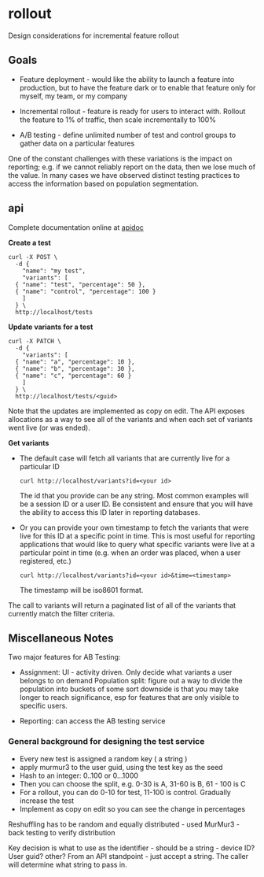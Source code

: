 # rollout

Design considerations for incremental feature rollout

## Goals

  - Feature deployment - would like the ability to launch a feature into production, but to have the feature dark or to enable that feature only for myself, my team, or my company

  - Incremental rollout - feature is ready for users to interact with. Rollout the feature to 1% of traffic, then scale incrementally to 100%

  - A/B testing - define unlimited number of test and control groups to gather data on a particular features

One of the constant challenges with these variations is the impact on reporting; e.g. if we cannot reliably report on the data, then we lose much of the value. In many cases we have observed distinct testing practices to access the information based on population segmentation.

## api

Complete documentation online at [apidoc](http://www.apidoc.me/bryzek/rollout/latest)

**Create a test**

    curl -X POST \
      -d {
        "name": "my test",
        "variants": [
	  { "name": "test", "percentage": 50 },
	  { "name": "control", "percentage": 100 }
        ]
      } \
      http://localhost/tests

**Update variants for a test**

    curl -X PATCH \
      -d {
        "variants": [
	  { "name": "a", "percentage": 10 },
	  { "name": "b", "percentage": 30 },
	  { "name": "c", "percentage": 60 }
        ]
      } \
      http://localhost/tests/<guid>

Note that the updates are implemented as copy on edit. The API exposes allocations as a way to see all of the variants and when each set of variants went live (or was ended).

**Get variants**

  - The default case will fetch all variants that are currently live for a particular ID
 
        curl http://localhost/variants?id=<your id>

    The id that you provide can be any string. Most common examples will be a session ID or a user ID. Be consistent and ensure that you will have the ability to access this ID later in reporting databases.


  - Or you can provide your own timestamp to fetch the variants that were live for this ID at a specific point in time. This is most useful for reporting applications that would like to query what specific variants were live at a particular point in time (e.g. when an order was placed, when a user registered, etc.)
 
        curl http://localhost/variants?id=<your id>&time=<timestamp>
    
    The timestamp will be iso8601 format.

The call to variants will return a paginated list of all of the variants that currently match the filter criteria.


## Miscellaneous Notes

Two major features for AB Testing:

  - Assignment: UI - activity driven. Only decide what variants a user belongs to on demand
Population split: figure out a way to divide the population into buckets of some sort
downside is that you may take longer to reach significance, esp for features that are only visible to specific users.

  - Reporting: can access the AB testing service

### General background for designing the test service

  - Every new test is assigned a random key ( a string )
  - apply murmur3 to the user guid, using the test key as the seed
  - Hash to an integer: 0..100 or 0...1000
  - Then you can choose the split, e.g. 0-30 is A, 31-60 is B, 61 - 100 is C
  - For a rollout, you can do 0-10 for test, 11-100 is control. Gradually increase the test
  - Implement as copy on edit so you can see the change in percentages

Reshuffling has to be random and equally distributed - used MurMur3 - back testing to verify distribution

Key decision is what to use as the identifier - should be a string - device ID? User guid? other? From an API standpoint - just accept a string. The caller will determine what string to pass in.